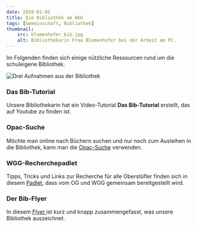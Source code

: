 ```yaml
---
date: 2020-01-01
title: Die Bibliothek am WGG
tags: [Gemeinschaft, Bibliothek]
thumbnail: 
    src: blomenhofer_bib.jpg
    alt: Bibliothekarin Frau Blomenhofer bei der Arbeit am PC.
---
```


Im Folgenden finden sich einige nützliche Ressourcen rund um die schuleigene Bibliothek.

![Drei Aufnahmen aus der Bibliothek](/images/bibliothek.jpg)

### Das Bib-Tutorial
Unsere Bibliothekarin hat ein Video-Tutorial **Das Bib-Tutorial** erstellt, das auf Youtube zu finden ist. 

<youtube watch="8Q5IHl9ke8A"></youtube>


### Opac-Suche
Möchte man online nach Büchern suchen und nur noch zum Ausleihen in die Bibliothek, kann man die <a href = "http://kreisschulen.de/libraryonline/iopac/index.php?fil=1" alt="Link zur Bibliothekssuche der Kreisschulen" target = "_blank">Opac-Suche</a> verwenden.

### WGG-Recherchepadlet

Tipps, Tricks und Links zur Recherche für alle Oberstüfler finden sich in diesem <a href = "https://padlet.com/GymnasienNM/Bookmarks" alt="Link zum Recherchepadlet des WGG und OG" target = "_blank">Padlet</a>, dass vom OG und WGG gemeinsam bereitgestellt wird.

### Der Bib-Flyer

In diesem <a href = "/documents/bib_flyer.pdf" alt = "Download Link für den Flyer der Bibliothek" target = "_blank">Flyer </a> ist kurz und knapp zusammengefasst, was unsere Bibliothek auszeichnet.